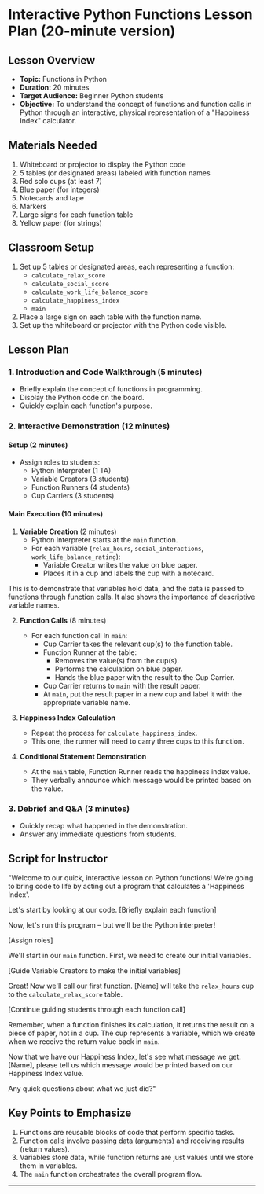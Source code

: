 # Interactive Python Functions Lesson Plan (20-minute version)

## Lesson Overview

- **Topic:** Functions in Python
- **Duration:** 20 minutes
- **Target Audience:** Beginner Python students
- **Objective:** To understand the concept of functions and function calls in Python through an interactive, physical representation of a "Happiness Index" calculator.

## Materials Needed

1. Whiteboard or projector to display the Python code
2. 5 tables (or designated areas) labeled with function names
3. Red solo cups (at least 7)
4. Blue paper (for integers)
5. Notecards and tape
6. Markers
7. Large signs for each function table
8. Yellow paper (for strings)

## Classroom Setup

1. Set up 5 tables or designated areas, each representing a function:
   - `calculate_relax_score`
   - `calculate_social_score`
   - `calculate_work_life_balance_score`
   - `calculate_happiness_index`
   - `main`
2. Place a large sign on each table with the function name.
3. Set up the whiteboard or projector with the Python code visible.

## Lesson Plan

### 1. Introduction and Code Walkthrough (5 minutes)

- Briefly explain the concept of functions in programming.
- Display the Python code on the board.
- Quickly explain each function's purpose.

### 2. Interactive Demonstration (12 minutes)

#### Setup (2 minutes)

- Assign roles to students: 
  - Python Interpreter (1 TA)
  - Variable Creators (3 students)
  - Function Runners (4 students)
  - Cup Carriers (3 students)

#### Main Execution (10 minutes)

1. **Variable Creation** (2 minutes)
   - Python Interpreter starts at the `main` function.
   - For each variable (`relax_hours`, `social_interactions`, `work_life_balance_rating`):
     - Variable Creator writes the value on blue paper.
     - Places it in a cup and labels the cup with a notecard.

This is to demonstrate that variables hold data, and the data is passed to functions through function calls. It also shows the importance of descriptive variable names. 

2. **Function Calls** (8 minutes)
   - For each function call in `main`:
     - Cup Carrier takes the relevant cup(s) to the function table.
     - Function Runner at the table:
       - Removes the value(s) from the cup(s).
       - Performs the calculation on blue paper.
       - Hands the blue paper with the result to the Cup Carrier.
     - Cup Carrier returns to `main` with the result paper.
     - At `main`, put the result paper in a new cup and label it with the appropriate variable name.

3. **Happiness Index Calculation**
   - Repeat the process for `calculate_happiness_index`.
   - This one, the runner will need to carry three cups to this function.

4. **Conditional Statement Demonstration**
   - At the `main` table, Function Runner reads the happiness index value.
   - They verbally announce which message would be printed based on the value.

### 3. Debrief and Q&A (3 minutes)

- Quickly recap what happened in the demonstration.
- Answer any immediate questions from students.

## Script for Instructor

"Welcome to our quick, interactive lesson on Python functions! We're going to bring code to life by acting out a program that calculates a 'Happiness Index'.

Let's start by looking at our code. [Briefly explain each function]

Now, let's run this program – but we'll be the Python interpreter! 

[Assign roles]

We'll start in our `main` function. First, we need to create our initial variables. 

[Guide Variable Creators to make the initial variables]

Great! Now we'll call our first function. [Name] will take the `relax_hours` cup to the `calculate_relax_score` table.

[Continue guiding students through each function call]

Remember, when a function finishes its calculation, it returns the result on a piece of paper, not in a cup. The cup represents a variable, which we create when we receive the return value back in `main`.

Now that we have our Happiness Index, let's see what message we get. [Name], please tell us which message would be printed based on our Happiness Index value.

Any quick questions about what we just did?"

## Key Points to Emphasize

1. Functions are reusable blocks of code that perform specific tasks.
2. Function calls involve passing data (arguments) and receiving results (return values).
3. Variables store data, while function returns are just values until we store them in variables.
4. The `main` function orchestrates the overall program flow.

---

